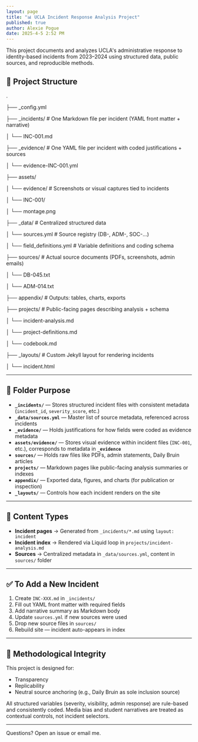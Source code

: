 ```yaml
---
layout: page
title: "📊 UCLA Incident Response Analysis Project"
published: true
author: Alexie Pogue
date: 2025-4-5 2:52 PM
---
```




This project documents and analyzes UCLA's administrative response to identity-based incidents from 2023–2024 using structured data, public sources, and reproducible methods.



## 🔧 Project Structure
.

├── _config.yml

├── _incidents/                # One Markdown file per incident (YAML front matter + narrative)

│   └── INC-001.md

├── _evidence/                 # One YAML file per incident with coded justifications + sources

│   └── evidence-INC-001.yml

├── assets/

│   └── evidence/             # Screenshots or visual captures tied to incidents

│       └── INC-001/

│           └── montage.png

├── _data/                     # Centralized structured data

│   └── sources.yml           # Source registry (DB-, ADM-, SOC-...)

│   └── field_definitions.yml # Variable definitions and coding schema

├── sources/                   # Actual source documents (PDFs, screenshots, admin emails)

│   └── DB-045.txt

│   └── ADM-014.txt

├── appendix/                  # Outputs: tables, charts, exports

├── projects/                  # Public-facing pages describing analysis + schema

│   └── incident-analysis.md

│   └── project-definitions.md

│   └── codebook.md

├── _layouts/                  # Custom Jekyll layout for rendering incidents

│   └── incident.html

---

## 🧱 Folder Purpose

- **`_incidents/`** — Stores structured incident files with consistent metadata (`incident_id`, `severity_score`, etc.)  
- **`_data/sources.yml`** — Master list of source metadata, referenced across incidents  
- **`_evidence/`** — Holds justifications for how fields were coded as evidence metadata
- **`assets/evidence/`** — Stores visual evidence within incident files (`INC-001`, etc.), corresponds to metadata in **`_evidence`**
- **`sources/`** — Holds raw files like PDFs, admin statements, Daily Bruin articles  
- **`projects/`** — Markdown pages like public-facing analysis summaries or indexes  
- **`appendix/`** — Exported data, figures, and charts (for publication or inspection)  
- **`_layouts/`** — Controls how each incident renders on the site

---

## 📘 Content Types

- **Incident pages** → Generated from `_incidents/*.md` using `layout: incident`  
- **Incident index** → Rendered via Liquid loop in `projects/incident-analysis.md`  
- **Sources** → Centralized metadata in `_data/sources.yml`, content in `sources/` folder

---

## ✅ To Add a New Incident

1. Create `INC-XXX.md` in `_incidents/`  
2. Fill out YAML front matter with required fields  
3. Add narrative summary as Markdown body  
4. Update `sources.yml` if new sources were used  
5. Drop new source files in `sources/`  
6. Rebuild site — incident auto-appears in index

---

## 🧪 Methodological Integrity

This project is designed for:
- Transparency  
- Replicability  
- Neutral source anchoring (e.g., Daily Bruin as sole inclusion source)

All structured variables (severity, visibility, admin response) are rule-based and consistently coded. Media bias and student narratives are treated as contextual controls, not incident selectors.

---

Questions? Open an issue or email me.
